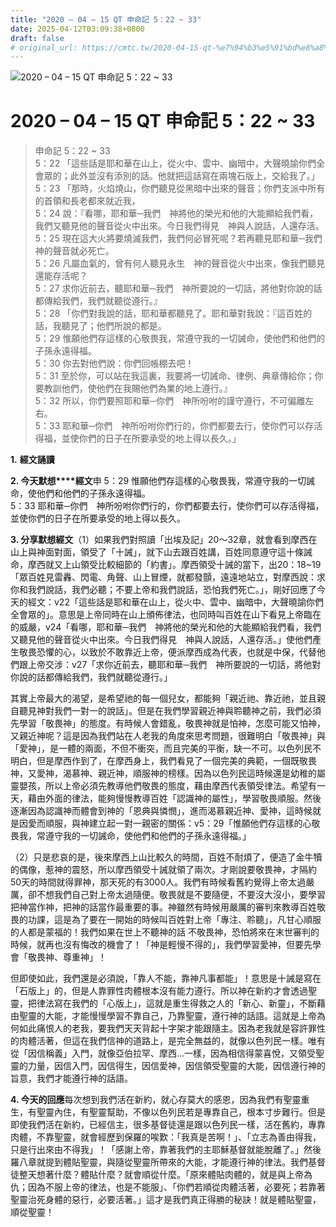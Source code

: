 ```yaml
---
title: "2020 – 04 – 15 QT 申命記 5：22 ~ 33"
date: 2025-04-12T03:09:38+0800
draft: false
# original_url: https://cmtc.tw/2020-04-15-qt-%e7%94%b3%e5%91%bd%e8%a8%98-5%ef%bc%9a22-33
---
```


![2020 – 04 – 15 QT 申命記 5：22 ~ 33](/images/qt.jpg   "2020 – 04 – 15 QT 申命記 5：22 ~ 33")

# 2020 – 04 – 15 QT 申命記 5：22 ~ 33

> 申命記 5：22 ~ 33  
> 5：22 「這些話是耶和華在山上，從火中、雲中、幽暗中，大聲曉諭你們全會眾的；此外並沒有添別的話。他就把這話寫在兩塊石版上，交給我了。」  
> 5：23 「那時，火焰燒山，你們聽見從黑暗中出來的聲音；你們支派中所有的首領和長老都來就近我，  
> 5：24 說：『看哪，耶和華─我們　神將他的榮光和他的大能顯給我們看，我們又聽見他的聲音從火中出來。今日我們得見　神與人說話，人還存活。  
> 5：25 現在這大火將要燒滅我們，我們何必冒死呢？若再聽見耶和華─我們　神的聲音就必死亡。  
> 5：26 凡屬血氣的，曾有何人聽見永生　神的聲音從火中出來，像我們聽見還能存活呢？  
> 5：27 求你近前去，聽耶和華─我們　神所要說的一切話，將他對你說的話都傳給我們，我們就聽從遵行。』  
> 5：28 「你們對我說的話，耶和華都聽見了。耶和華對我說：『這百姓的話，我聽見了；他們所說的都是。  
> 5：29 惟願他們存這樣的心敬畏我，常遵守我的一切誡命，使他們和他們的子孫永遠得福。  
> 5：30 你去對他們說：你們回帳棚去吧！  
> 5：31 至於你，可以站在我這裏，我要將一切誡命、律例、典章傳給你；你要教訓他們，使他們在我賜他們為業的地上遵行。』  
> 5：32 所以，你們要照耶和華─你們　神所吩咐的謹守遵行，不可偏離左右。  
> 5：33 耶和華─你們　神所吩咐你們行的，你們都要去行，使你們可以存活得福，並使你們的日子在所要承受的地上得以長久。」

**1.** **經文誦讀**

**2. 今天默想****經文**申 5：29 惟願他們存這樣的心敬畏我，常遵守我的一切誡命，使他們和他們的子孫永遠得福。  
5：33 耶和華─你們　神所吩咐你們行的，你們都要去行，使你們可以存活得福，並使你們的日子在所要承受的地上得以長久。

**3. 分享默想經文**（1）如果我們對照讀「出埃及記」20～32章，就會看到摩西在山上與神面對面，領受了「十誡」，就下山去跟百姓講，百姓同意遵守這十條誡命，摩西就又上山領受比較細節的「約書」。摩西領受十誡的當下，出20：18\~19「眾百姓見雷轟、閃電、角聲、山上冒煙，就都發顫，遠遠地站立，對摩西說：求你和我們說話，我們必聽；不要上帝和我們說話，恐怕我們死亡。」，剛好回應了今天的經文：v22「這些話是耶和華在山上，從火中、雲中、幽暗中，大聲曉諭你們全會眾的」。意思是上帝同時在山上頒佈律法，也同時叫百姓在山下看見上帝臨在的威嚴，v24「看哪，耶和華─我們　神將他的榮光和他的大能顯給我們看，我們又聽見他的聲音從火中出來。今日我們得見　神與人說話，人還存活。」使他們產生敬畏恐懼的心，以致於不敢靠近上帝，便派摩西成為代表，也就是中保，代替他們跟上帝交涉：v27「求你近前去，聽耶和華─我們　神所要說的一切話，將他對你說的話都傳給我們，我們就聽從遵行。」

其實上帝最大的渴望，是希望祂的每一個兒女，都能夠「親近祂、靠近祂，並且親自聽見神對我們一對一的說話」。但是在我們學習親近神與聆聽神之前，我們必須先學習「敬畏神」的態度。有時候人會錯亂，敬畏神就是怕神，怎麼可能又怕神，又親近神呢？這是因為我們站在人老我的角度來思考問題，很難明白「敬畏神」與「愛神」，是一體的兩面，不但不衝突，而且完美的平衡，缺一不可。以色列民不明白，但是摩西作到了，在摩西身上，我們看見了一個完美的典範，一個既敬畏神，又愛神，渴慕神、親近神，順服神的榜樣。因為以色列民這時候還是幼稚的屬靈嬰孩，所以上帝必須先教導他們敬畏的態度，藉由摩西代表領受律法。希望有一天，藉由外面的律法，能夠慢慢教導百姓「認識神的屬性」，學習敬畏順服。然後逐漸因為認識神而體會到神的「恩典與憐憫」，進而渴慕親近神、愛神，這時候就是因愛而順服，與神建立起一對一親密的關係：v5：29「惟願他們存這樣的心敬畏我，常遵守我的一切誡命，使他們和他們的子孫永遠得福。」

（2）只是悲哀的是，後來摩西上山比較久的時間，百姓不耐煩了，便造了金牛犢的偶像，惹神的震怒，所以摩西領受十誡就領了兩次。才剛說要敬畏神，才隔約50天的時間就得罪神，那天死的有3000人。我們有時候看舊約覺得上帝太過嚴厲，卻不想我們自己對上帝太過隨便。敬畏就是不要隨便，不要沒大沒小，要學習把神當作神，把神的話當作最重要的事。神雖然有時候用嚴厲的審判來教導百姓敬畏的功課，這是為了要在一開始的時候叫百姓對上帝「專注、聆聽」，凡甘心順服的人都是蒙福的！我們如果在世上不聽神的話 不敬畏神，恐怕將來在末世審判的時候，就再也沒有悔改的機會了！「神是輕慢不得的」，我們學習愛神，但要先學會「敬畏神、尊重神」！

但即使如此，我們還是必須說，「靠人不能，靠神凡事都能」！意思是十誡是寫在「石版上」的，但是人靠罪性肉體根本沒有能力遵行。所以神在新約才會透過聖靈，把律法寫在我們的「心版上」，這就是重生得救之人的「新心、新靈」，不斷藉由聖靈的大能，才能慢慢學習不靠自己，乃靠聖靈，遵行神的話語。這就是上帝為何如此痛恨人的老我，要我們天天背起十字架才能跟隨主。因為老我就是容許罪性的肉體活著，但這在我們信神的道路上，是完全無益的，就像以色列民一樣。唯有從「因信稱義」入門，就像亞伯拉罕、摩西…一樣，因為相信得蒙喜悅，又領受聖靈的力量，因信入門，因信得生，因信愛神，因信領受聖靈的大能，因信遵行神的旨意，我們才能遵行神的話語。

**4. 今天的回應**每次想到我們活在新約，就心存莫大的感恩，因為我們有聖靈重生，有聖靈內住，有聖靈幫助，不像以色列民若是專靠自己，根本寸步難行。但是即使我們活在新約，已經信主，很多基督徒還是跟以色列民一樣，活在舊約，專靠肉體，不靠聖靈，就會經歷到保羅的唉歎：「我真是苦啊！」、「立志為善由得我，只是行出來由不得我」！「感謝上帝，靠著我們的主耶穌基督就能脫離了。」然後羅八章就提到體貼聖靈，與隨從聖靈所帶來的大能，才能遵行神的律法。我們基督徒整天想著什麼？體貼什麼？就會順從什麼。「原來體貼肉體的，就是與上帝為仇；因為不服上帝的律法，也是不能服」、「你們若順從肉體活著，必要死；若靠著聖靈治死身體的惡行，必要活著。」這才是我們真正得勝的秘訣！就是體貼聖靈，順從聖靈！